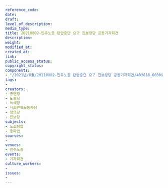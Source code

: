 ```yaml
---
reference_code: 
date: 
draft: 
level_of_description: 
media_type: 
title: 20210802-민주노총 탄압중단 요구 진보정당 공동기자회견
description: 
weight: 
modified_at: 
created_at: 
link: 
public_access_status: 
copyright_status: 
components:
- "/2021년/8월/20210802-민주노총 탄압중단 요구 진보정당 공동기자회견/403818_60309_5330.jpg"
tags:
- 
creators:
- 총연맹
- 노동당
- 녹색당
- 사회변혁노동자당
- 정의당
- 진보당
subjects:
- 노조탄압
- 총파업
sources:
- 
venues:
- 민주노총
events:
- 기자회견
culture_workers:
- 
issues:
- 
---
```

